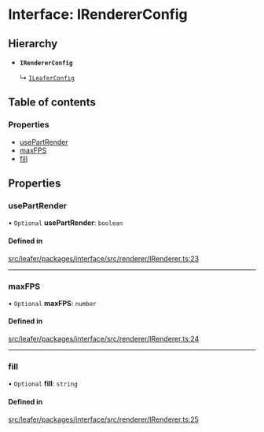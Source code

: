 # Interface: IRendererConfig

## Hierarchy

- **`IRendererConfig`**

  ↳ [`ILeaferConfig`](ILeaferConfig.md)

## Table of contents

### Properties

- [usePartRender](IRendererConfig.md#usepartrender)
- [maxFPS](IRendererConfig.md#maxfps)
- [fill](IRendererConfig.md#fill)

## Properties

### usePartRender

• `Optional` **usePartRender**: `boolean`

#### Defined in

[src/leafer/packages/interface/src/renderer/IRenderer.ts:23](https://github.com/leaferjs/leafer/blob/56c6de6d1ac5072088c765b725fa724d56b9e5ef/packages/interface/src/renderer/IRenderer.ts#L23)

___

### maxFPS

• `Optional` **maxFPS**: `number`

#### Defined in

[src/leafer/packages/interface/src/renderer/IRenderer.ts:24](https://github.com/leaferjs/leafer/blob/56c6de6d1ac5072088c765b725fa724d56b9e5ef/packages/interface/src/renderer/IRenderer.ts#L24)

___

### fill

• `Optional` **fill**: `string`

#### Defined in

[src/leafer/packages/interface/src/renderer/IRenderer.ts:25](https://github.com/leaferjs/leafer/blob/56c6de6d1ac5072088c765b725fa724d56b9e5ef/packages/interface/src/renderer/IRenderer.ts#L25)
